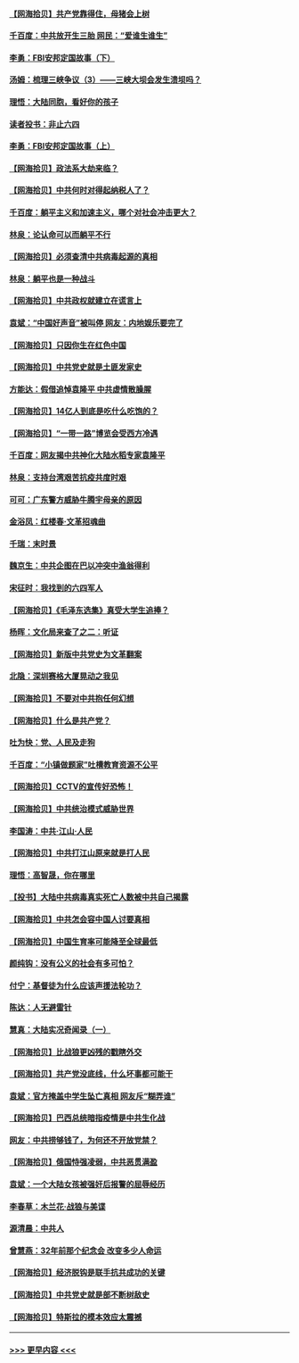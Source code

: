 #### [【网海拾贝】共产党靠得住，母猪会上树](../pages/nsc993/n12990730.md?t=06021801) 
#### [千百度：中共放开生三胎 网民：“爱谁生谁生”](../pages/nsc993/n12990644.md?t=06021801) 
#### [李勇：FBI安邦定国故事（下）](../pages/nsc993/n12987854.md?t=06021801) 
#### [汤姆：梳理三峡争议（3）——三峡大坝会发生溃坝吗？](../pages/nsc993/n12989806.md?t=06021801) 
#### [理悟：大陆同胞，看好你的孩子](../pages/nsc993/n12989778.md?t=06021801) 
#### [读者投书：非止六四](../pages/nsc993/n12989673.md?t=06021801) 
#### [李勇：FBI安邦定国故事（上）](../pages/nsc993/n12987749.md?t=06021801) 
#### [【网海拾贝】政法系大劫来临？](../pages/nsc993/n12987596.md?t=06021801) 
#### [【网海拾贝】中共何时对得起纳税人了？](../pages/nsc993/n12985578.md?t=06021801) 
#### [千百度：躺平主义和加速主义，哪个对社会冲击更大？](../pages/nsc993/n12985512.md?t=06021801) 
#### [林泉：论认命可以而躺平不行](../pages/nsc993/n12985505.md?t=06021801) 
#### [【网海拾贝】必须查清中共病毒起源的真相](../pages/nsc993/n12984276.md?t=06021801) 
#### [林泉：躺平也是一种战斗](../pages/nsc993/n12984194.md?t=06021801) 
#### [【网海拾贝】中共政权就建立在谎言上](../pages/nsc993/n12981880.md?t=06021801) 
#### [袁斌：“中国好声音”被叫停 网友：内地娱乐要完了](../pages/nsc993/n12981826.md?t=06021801) 
#### [【网海拾贝】只因你生在红色中国](../pages/nsc993/n12979096.md?t=06021801) 
#### [【网海拾贝】中共党史就是土匪发家史](../pages/nsc993/n12976478.md?t=06021801) 
#### [方能达：假借追悼袁隆平 中共虚情散臊腥](../pages/nsc993/n12976396.md?t=06021801) 
#### [【网海拾贝】14亿人到底是吃什么吃饱的？](../pages/nsc993/n12974125.md?t=06021801) 
#### [【网海拾贝】“一带一路”博览会受西方冷遇](../pages/nsc993/n12971787.md?t=06021801) 
#### [千百度：网友揭中共神化大陆水稻专家袁隆平](../pages/nsc993/n12971733.md?t=06021801) 
#### [林泉：支持台湾艰苦抗疫共度时艰](../pages/nsc993/n12971350.md?t=06021801) 
#### [可可：广东警方威胁牛腾宇母亲的原因](../pages/nsc993/n12971100.md?t=06021801) 
#### [金浴凤：红楼春·文革招魂曲](../pages/nsc993/n12970354.md?t=06021801) 
#### [千瑞：末时景](../pages/nsc993/n12970337.md?t=06021801) 
#### [魏京生：中共企图在巴以冲突中渔翁得利](../pages/nsc993/n12970286.md?t=06021801) 
#### [宋征时：我找到的六四军人](../pages/nsc993/n12970213.md?t=06021801) 
#### [【网海拾贝】《毛泽东选集》真受大学生追捧？](../pages/nsc993/n12968779.md?t=06021801) 
#### [杨晖：文化局来查了之二：听证](../pages/nsc993/n12966528.md?t=06021801) 
#### [【网海拾贝】新版中共党史为文革翻案](../pages/nsc993/n12967526.md?t=06021801) 
#### [北隐：深圳赛格大厦晃动之我见](../pages/nsc993/n12967393.md?t=06021801) 
#### [【网海拾贝】不要对中共抱任何幻想](../pages/nsc993/n12965222.md?t=06021801) 
#### [【网海拾贝】什么是共产党？](../pages/nsc993/n12962781.md?t=06021801) 
#### [吐为快：党、人民及走狗](../pages/nsc993/n12962747.md?t=06021801) 
#### [千百度：“小镇做题家”吐槽教育资源不公平](../pages/nsc993/n12962705.md?t=06021801) 
#### [【网海拾贝】CCTV的宣传好恐怖！](../pages/nsc993/n12959984.md?t=06021801) 
#### [【网海拾贝】中共统治模式威胁世界](../pages/nsc993/n12957622.md?t=06021801) 
#### [李国涛：中共‧江山‧人民](../pages/nsc993/n12957502.md?t=06021801) 
#### [【网海拾贝】中共打江山原来就是打人民](../pages/nsc993/n12954345.md?t=06021801) 
#### [理悟：高智晟，你在哪里](../pages/nsc993/n12953115.md?t=06021801) 
#### [【投书】大陆中共病毒真实死亡人数被中共自己揭露](../pages/nsc993/n12953050.md?t=06021801) 
#### [【网海拾贝】中共怎会容中国人讨要真相](../pages/nsc993/n12952161.md?t=06021801) 
#### [【网海拾贝】中国生育率可能降至全球最低](../pages/nsc993/n12948793.md?t=06021801) 
#### [颜纯钩：没有公义的社会有多可怕？](../pages/nsc993/n12947626.md?t=06021801) 
#### [付宁：基督徒为什么应该声援法轮功？](../pages/nsc993/n12947233.md?t=06021801) 
#### [陈达：人无避雷针](../pages/nsc993/n12947098.md?t=06021801) 
#### [慧真：大陆实况奇闻录（一）](../pages/nsc993/n12945811.md?t=06021801) 
#### [【网海拾贝】比战狼更凶残的戳瞎外交](../pages/nsc993/n12945717.md?t=06021801) 
#### [【网海拾贝】共产党没底线，什么坏事都可能干](../pages/nsc993/n12942090.md?t=06021801) 
#### [袁斌：官方掩盖中学生坠亡真相 网友斥“糊弄谁”](../pages/nsc993/n12942029.md?t=06021801) 
#### [【网海拾贝】巴西总统暗指疫情是中共生化战](../pages/nsc993/n12938999.md?t=06021801) 
#### [网友：中共捞够钱了，为何还不开放党禁？](../pages/nsc993/n12938952.md?t=06021801) 
#### [【网海拾贝】俄国恃强凌弱，中共恶贯满盈](../pages/nsc993/n12936626.md?t=06021801) 
#### [袁斌：一个大陆女孩被强奸后报警的屈辱经历](../pages/nsc993/n12936547.md?t=06021801) 
#### [李春草：木兰花·战狼与美谍](../pages/nsc993/n12935995.md?t=06021801) 
#### [源清晨：中共人](../pages/nsc993/n12935589.md?t=06021801) 
#### [曾慧燕：32年前那个纪念会 改变多少人命运](../pages/nsc993/n12934233.md?t=06021801) 
#### [【网海拾贝】经济脱钩是联手抗共成功的关键](../pages/nsc993/n12934176.md?t=06021801) 
#### [【网海拾贝】中共党史就是部不断树敌史](../pages/nsc993/n12932844.md?t=06021801) 
#### [【网海拾贝】特斯拉的模本效应太震撼](../pages/nsc993/n12925626.md?t=06021801) 

----
#### [ >>> 更早内容 <<< ](../indexes/nsc993-earlier.md)
